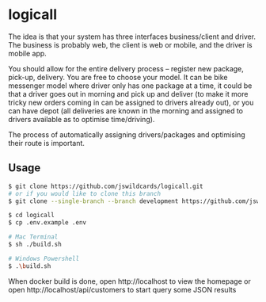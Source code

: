 # logicall

The idea is that your system has three interfaces business/client and driver. The business is probably web, the client is web or mobile, and the driver is mobile app.

You should allow for the entire delivery process – register new package, pick-up, delivery. You are free to choose your model. It can be bike messenger model where driver only has one package at a time, it could be that a driver goes out in morning and pick up and deliver (to make it more tricky new orders coming in can be assigned to drivers already out), or you can have depot (all deliveries are known in the morning and assigned to drivers available as to optimise time/driving).

The process of automatically assigning drivers/packages and optimising their route is important.

## Usage

```bash
$ git clone https://github.com/jswildcards/logicall.git
# or if you would like to clone this branch
$ git clone --single-branch --branch development https://github.com/jswildcards/logicall.git

$ cd logicall
$ cp .env.example .env

# Mac Terminal
$ sh ./build.sh

# Windows Powershell
$ .\build.sh
```

When docker build is done, open http://localhost to view the homepage or open http://localhost/api/customers to start query some JSON results
